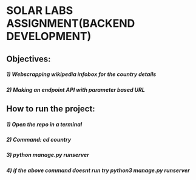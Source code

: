 # SOLAR LABS ASSIGNMENT(BACKEND DEVELOPMENT)

## Objectives:

##### 1) Webscrapping wikipedia infobox for the country details
##### 2) Making an endpoint API with parameter based URL

## How to run the project:

##### 1) Open the repo in a terminal
##### 2) Command: **cd country**
##### 3) **python manage.py runserver**
##### 4) if the above command doesnt run try **python3 manage.py runserver**

